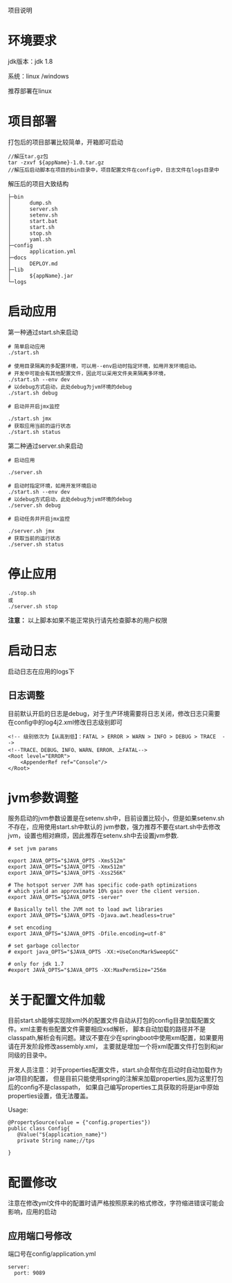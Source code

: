 项目说明

# 环境要求

jdk版本：jdk 1.8

系统：linux /windows

推荐部署在linux

# 项目部署

打包后的项目部署比较简单，开箱即可启动
```
//解压tar.gz包
tar -zxvf ${appName}-1.0.tar.gz
//解压后启动脚本在项目的bin目录中，项目配置文件在config中，日志文件在logs目录中
```
解压后的项目大致结构
```
├─bin
│      dump.sh
│      server.sh
│      setenv.sh
│      start.bat
│      start.sh
│      stop.sh
│      yaml.sh   
├─config
│      application.yml
├─docs
│      DEPLOY.md
├─lib
│      ${appName}.jar  
└─logs
```

# 启动应用

第一种通过start.sh来启动
```
# 简单启动应用
./start.sh

# 使用目录隔离的多配置环境，可以用--env启动时指定环境，如用开发环境启动。
# 开发中可能会有其他配置文件，因此可以采用文件夹来隔离多环境，
./start.sh --env dev
# 以debug方式启动，此处debug为jvm环境的debug
./start.sh debug

# 启动并开启jmx监控

./start.sh jmx
# 获取应用当前的运行状态
./start.sh status
```
第二种通过server.sh来启动

```
# 启动应用

./server.sh

# 启动时指定环境，如用开发环境启动
./start.sh --env dev
# 以debug方式启动，此处debug为jvm环境的debug
./server.sh debug

# 启动任务并开启jmx监控

./server.sh jmx
# 获取当前的运行状态
./server.sh status

```
# 停止应用
```
./stop.sh
或
./server.sh stop
```
**注意：** 以上脚本如果不能正常执行请先检查脚本的用户权限
# 启动日志

启动日志在应用的logs下
## 日志调整
目前默认开启的日志是debug，对于生产环境需要将日志关闭，修改日志只需要在config中的log4j2.xml修改日志级别即可

```
<!-- 级别依次为【从高到低】：FATAL > ERROR > WARN > INFO > DEBUG > TRACE  -->
<!--TRACE、DEBUG、INFO、WARN、ERROR、上FATAL-->
<Root level="ERROR">
    <AppenderRef ref="Console"/>
</Root>
```


# jvm参数调整

服务启动的jvm参数设置是在setenv.sh中，目前设置比较小，但是如果setenv.sh不存在，应用使用start.sh中默认的
jvm参数，强力推荐不要在start.sh中去修改jvm，设置也相对麻烦，因此推荐在setenv.sh中去设置jvm参数.
```
# set jvm params

export JAVA_OPTS="$JAVA_OPTS -Xms512m"
export JAVA_OPTS="$JAVA_OPTS -Xmx512m"
export JAVA_OPTS="$JAVA_OPTS -Xss256K"

# The hotspot server JVM has specific code-path optimizations
# which yield an approximate 10% gain over the client version.
export JAVA_OPTS="$JAVA_OPTS -server"

# Basically tell the JVM not to load awt libraries
export JAVA_OPTS="$JAVA_OPTS -Djava.awt.headless=true"

# set encoding
export JAVA_OPTS="$JAVA_OPTS -Dfile.encoding=utf-8"

# set garbage collector
# export java_OPTS="$JAVA_OPTS -XX:+UseConcMarkSweepGC"

# only for jdk 1.7
#export JAVA_OPTS="$JAVA_OPTS -XX:MaxPermSize="256m
```
# 关于配置文件加载
目前start.sh能够实现除xml外的配置文件自动从打包的config目录加载配置文件。xml主要有些配置文件需要相应xsd解析，
脚本自动加载的路径并不是classpath,解析会有问题。建议不要在少在springboot中使用xml配置，如果要用请在开发阶段修改assembly.xml，
主要就是增加一个将xml配置文件打包到和jar同级的目录中。

开发人员注意：对于properties配置文件，start.sh会帮你在启动时自动加载作为jar项目的配置，
但是目前只能使用spring的注解来加载properties,因为这里打包后的config不是classpath，
如果自己编写properties工具获取的将是jar中原始properties设置，值无法覆盖。

Usage:
```
@PropertySource(value = {"config.properties"})
public class Config{
   @Value("${application_name}")
   private String name;//tps

}
```

# 配置修改
注意在修改yml文件中的配置时请严格按照原来的格式修改，字符缩进错误可能会影响，应用的启动
## 应用端口号修改
端口号在config/application.yml

```
server:
  port: 9089
```
